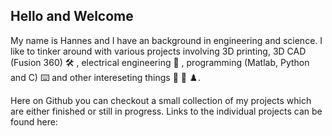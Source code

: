 ## Hello and Welcome ##

My name is Hannes and I have an background in engineering and science.
I like to tinker around with various projects involving 3D printing,
3D CAD (Fusion 360) 🛠️ , electrical engineering 🔌 ,
programming (Matlab, Python and C) ⌨️ and other intereseting things 🔦 🔭 ♟️. 

<!--  Put some badges her if possibel  -->

Here on Github you can checkout a small collection of my projects which are either
finished or still in progress. Links to the individual projects can be found here:


<!--  Make a list of some of my projects that ia m currently working on  -->



<!---
HanSur94/HanSur94 is a ✨ special ✨ repository because its `README.md` (this file) appears on your GitHub profile.
You can click the Preview link to take a look at your changes.
--->
